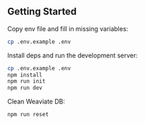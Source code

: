 ## Getting Started

Copy env file and fill in missing variables:

```bash
cp .env.example .env
```

Install deps and run the development server:

```bash
cp .env.example .env
npm install
npm run init
npm run dev

```

Clean Weaviate DB:
```bash
npm run reset
```